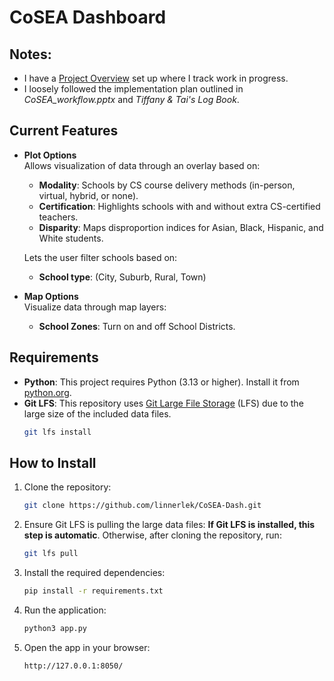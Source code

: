 # CoSEA Dashboard

## **Notes**:
- I have a [Project Overview](https://github.com/users/linnerlek/projects/4) set up where I track work in progress.
- I loosely followed the implementation plan outlined in *CoSEA_workflow.pptx* and *Tiffany & Tai's Log Book*.

## Current Features
- **Plot Options**  
  Allows visualization of data through an overlay based on:
  - **Modality**: Schools by CS course delivery methods (in-person, virtual, hybrid, or none).
  - **Certification**: Highlights schools with and without extra CS-certified teachers.
  - **Disparity**: Maps disproportion indices for Asian, Black, Hispanic, and White students.
  
  Lets the user filter schools based on:
  - **School type**: (City, Suburb, Rural, Town)
- **Map Options**  
  Visualize data through map layers:
  - **School Zones**: Turn on and off School Districts.

## Requirements
- **Python**: This project requires Python (3.13 or higher). Install it from [python.org](https://www.python.org/downloads/).
- **Git LFS**: This repository uses [Git Large File Storage](https://git-lfs.com/) (LFS) due to the large size of the included data files.
  ```bash
  git lfs install
  ```

## How to Install
1. Clone the repository:
    ```bash
    git clone https://github.com/linnerlek/CoSEA-Dash.git
    ```
2. Ensure Git LFS is pulling the large data files:
  **If Git LFS is installed, this step is automatic**. Otherwise, after cloning the repository, run:
    ```bash
    git lfs pull
    ```
3. Install the required dependencies:
    ```bash
    pip install -r requirements.txt
    ```
4. Run the application:
    ```bash
    python3 app.py
    ```

5. Open the app in your browser:
    ```bash
    http://127.0.0.1:8050/
    ```